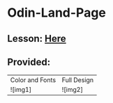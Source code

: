 # Odin-Land-Page

## Lesson: [Here](https://www.theodinproject.com/paths/foundations/courses/foundations/lessons/landing-page "Odin Landing Page Lesson")

## Provided:

<table>
<tr>
<td>Color and Fonts</td>
<td>Full Design</td>
</tr>
<tr>
<td>![img1]</td>
<td>![img2]</td>
</tr>
</table>

[img1]: ./static/Colors.png
[img2]: static/Design.png